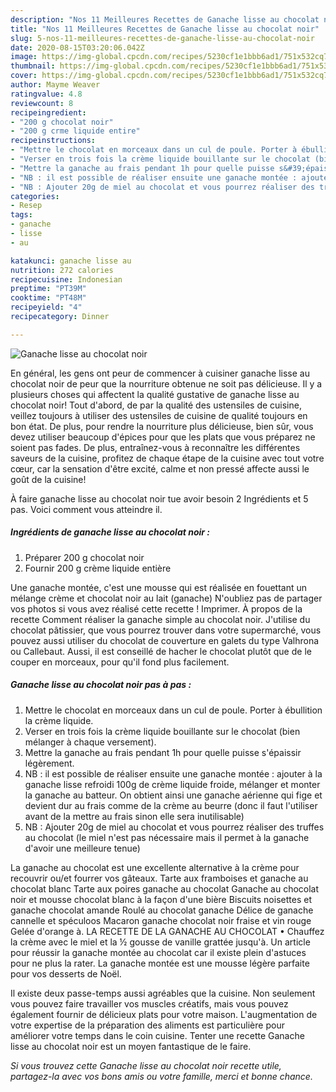 ```yaml
---
description: "Nos 11 Meilleures Recettes de Ganache lisse au chocolat noir"
title: "Nos 11 Meilleures Recettes de Ganache lisse au chocolat noir"
slug: 5-nos-11-meilleures-recettes-de-ganache-lisse-au-chocolat-noir
date: 2020-08-15T03:20:06.042Z
image: https://img-global.cpcdn.com/recipes/5230cf1e1bbb6ad1/751x532cq70/ganache-lisse-au-chocolat-noir-photo-principale-de-la-recette.jpg
thumbnail: https://img-global.cpcdn.com/recipes/5230cf1e1bbb6ad1/751x532cq70/ganache-lisse-au-chocolat-noir-photo-principale-de-la-recette.jpg
cover: https://img-global.cpcdn.com/recipes/5230cf1e1bbb6ad1/751x532cq70/ganache-lisse-au-chocolat-noir-photo-principale-de-la-recette.jpg
author: Mayme Weaver
ratingvalue: 4.8
reviewcount: 8
recipeingredient:
- "200 g chocolat noir"
- "200 g crme liquide entire"
recipeinstructions:
- "Mettre le chocolat en morceaux dans un cul de poule. Porter à ébullition la crème liquide."
- "Verser en trois fois la crème liquide bouillante sur le chocolat (bien mélanger à chaque versement)."
- "Mettre la ganache au frais pendant 1h pour quelle puisse s&#39;épaissir légèrement."
- "NB : il est possible de réaliser ensuite une ganache montée : ajouter à la ganache lisse refroidi 100g de crème liquide froide, mélanger et monter la ganache au batteur. On obtient ainsi une ganache aérienne qui fige et devient dur au frais comme de la crème au beurre (donc il faut l&#39;utiliser avant de la mettre au frais sinon elle sera inutilisable)"
- "NB : Ajouter 20g de miel au chocolat et vous pourrez réaliser des truffes au chocolat (le miel n&#39;est pas nécessaire mais il permet à la ganache d&#39;avoir une meilleure tenue)"
categories:
- Resep
tags:
- ganache
- lisse
- au

katakunci: ganache lisse au 
nutrition: 272 calories
recipecuisine: Indonesian
preptime: "PT39M"
cooktime: "PT48M"
recipeyield: "4"
recipecategory: Dinner

---
```



![Ganache lisse au chocolat noir](https://img-global.cpcdn.com/recipes/5230cf1e1bbb6ad1/751x532cq70/ganache-lisse-au-chocolat-noir-photo-principale-de-la-recette.jpg)

En général, les gens ont peur de commencer à cuisiner ganache lisse au chocolat noir de peur que la nourriture obtenue ne soit pas délicieuse. Il y a plusieurs choses qui affectent la qualité gustative de ganache lisse au chocolat noir! Tout d'abord, de par la qualité des ustensiles de cuisine, veillez toujours à utiliser des ustensiles de cuisine de qualité toujours en bon état. De plus, pour rendre la nourriture plus délicieuse, bien sûr, vous devez utiliser beaucoup d'épices pour que les plats que vous préparez ne soient pas fades. De plus, entraînez-vous à reconnaître les différentes saveurs de la cuisine, profitez de chaque étape de la cuisine avec tout votre cœur, car la sensation d'être excité, calme et non pressé affecte aussi le goût de la cuisine!

<!--inarticleads1-->

À faire ganache lisse au chocolat noir tue avoir besoin 2 Ingrédients et 5 pas. Voici comment vous atteindre il.

##### Ingrédients de ganache lisse au chocolat noir :

1. Préparer 200 g chocolat noir
1. Fournir 200 g crème liquide entière


Une ganache montée, c&#39;est une mousse qui est réalisée en fouettant un mélange crème et chocolat noir au lait (ganache) N&#39;oubliez pas de partager vos photos si vous avez réalisé cette recette ! Imprimer. À propos de la recette Comment réaliser la ganache simple au chocolat noir. J&#39;utilise du chocolat pâtissier, que vous pourrez trouver dans votre supermarché, vous pouvez aussi utiliser du chocolat de couverture en galets du type Valhrona ou Callebaut. Aussi, il est conseillé de hacher le chocolat plutôt que de le couper en morceaux, pour qu&#39;il fond plus facilement. 

<!--inarticleads2-->

##### Ganache lisse au chocolat noir pas à pas :

1. Mettre le chocolat en morceaux dans un cul de poule. Porter à ébullition la crème liquide.
1. Verser en trois fois la crème liquide bouillante sur le chocolat (bien mélanger à chaque versement).
1. Mettre la ganache au frais pendant 1h pour quelle puisse s&#39;épaissir légèrement.
1. NB : il est possible de réaliser ensuite une ganache montée : ajouter à la ganache lisse refroidi 100g de crème liquide froide, mélanger et monter la ganache au batteur. On obtient ainsi une ganache aérienne qui fige et devient dur au frais comme de la crème au beurre (donc il faut l&#39;utiliser avant de la mettre au frais sinon elle sera inutilisable)
1. NB : Ajouter 20g de miel au chocolat et vous pourrez réaliser des truffes au chocolat (le miel n&#39;est pas nécessaire mais il permet à la ganache d&#39;avoir une meilleure tenue)


La ganache au chocolat est une excellente alternative à la crème pour recouvrir ou/et fourrer vos gâteaux. Tarte aux framboises et ganache au chocolat blanc Tarte aux poires ganache au chocolat Ganache au chocolat noir et mousse chocolat blanc à la façon d&#39;une bière Biscuits noisettes et ganache chocolat amande Roulé au chocolat ganache Délice de ganache cannelle et spéculoos Macaron ganache chocolat noir fraise et vin rouge Gelée d&#39;orange à. LA RECETTE DE LA GANACHE AU CHOCOLAT • Chauffez la crème avec le miel et la ½ gousse de vanille grattée jusqu&#39;à. Un article pour réussir la ganache montée au chocolat car il existe plein d&#39;astuces pour ne plus la rater. La ganache montée est une mousse légère parfaite pour vos desserts de Noël. 

<!--inarticleads1-->

<p>
Il existe deux passe-temps aussi agréables que la cuisine. Non seulement vous pouvez faire travailler vos muscles créatifs, mais vous pouvez également fournir de délicieux plats pour votre maison. L'augmentation de votre expertise de la préparation des aliments est particulière pour améliorer votre temps dans le coin cuisine. Tenter une recette Ganache lisse au chocolat noir est un moyen fantastique de le faire.
</p>

<p>
<i>Si vous trouvez cette Ganache lisse au chocolat noir recette utile, partagez-la avec vos bons amis ou votre famille, merci et bonne chance.</i>
</p>
